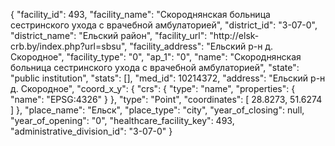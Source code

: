 {
    "facility_id": 493,
    "facility_name": "Скороднянская больница сестринского ухода с врачебной амбулаторией",
    "district_id": "3-07-0",
    "district_name": "Ельский район",
    "facility_url": "http:\/\/elsk-crb.by\/index.php?url=sbsu",
    "facility_address": "Ельский р-н д. Скородное",
    "facility_type": "0",
    "ap_1": "0",
    "name": "Скороднянская больница сестринского ухода с врачебной амбулаторией",
    "state": "public institution",
    "stats": [],
    "med_id": 10214372,
    "address": "Ельский р-н д. Скородное",
    "coord_x_y": {
        "crs": {
            "type": "name",
            "properties": {
                "name": "EPSG:4326"
            }
        },
        "type": "Point",
        "coordinates": [
            28.8273,
            51.6274
        ]
    },
    "place_name": "Ельск",
    "place_type": "city",
    "year_of_closing": null,
    "year_of_opening": "0",
    "healthcare_facility_key": 493,
    "administrative_division_id": "3-07-0"
}